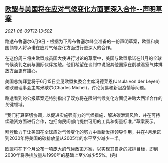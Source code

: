 <!--1623241862000-->
[欧盟与美国将在应对气候变化方面更深入合作--声明草案](https://cn.reuters.com/article/eu-us-climate-cooperation-0609-idCNKCS2DL1CO)
------

<div><i>2021-06-09T12:13:50Z</i></div><p>路透布鲁塞尔6月9日 - 根据为下周布鲁塞尔峰会准备的一份声明草案，欧盟和美国领导人将承诺在应对气候变化方面进行更深入的合作。</p><p>在这份周三将由欧盟成员国大使进行讨论的草案中，美国与欧盟承诺在11月的全球气候谈判之前与国际伙伴接触。他们希望在谈判中说服其他国家在削减温室气体排放方面更有雄心。</p><p>美国总统拜登将于6月15日会见欧盟执委会主席冯德莱恩(Ursula von der Leyen)和欧洲理事会主席米歇尔(Charles Michel)，讨论贸易和新冠疫情等问题。</p><p>路透看到的公报草案还特别指出了双方将在限制气候变化方面促进跨大西洋合作的关键领域。</p><p>“我们打算密切协调，以促进实施强有力的气候措施，解决碳泄漏风险，并在可持续融资方面进行合作，包括向民间部门提供可用的工具和衡量标准，”草案表示。</p><p>拜登致力于让美国在全球应对气候变化的努力中重新发挥领导作用，并在4月承诺到2030年将美国的碳排放量从2005年的水平至少减少一半。</p><p>欧盟将在下个月公布一项庞大的气候政策方案，以实现其自身的减排目标，即到2030年将净排放量从1990年的基础上至少减少55%。(完)</p>
